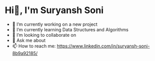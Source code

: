 # **Hi👋, I'm Suryansh Soni**


- 🔭 I’m currently working on a new project
- 🌱 I’m currently learning Data Structures and Algorithms
- 👯 I’m looking to collaborate on 
- 💬 Ask me about
- 📫 How to reach me: https://www.linkedin.com/in/suryansh-soni-8b9a92185/
